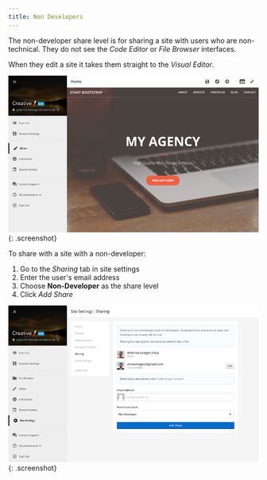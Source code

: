 ```yaml
---
title: Non Developers
---
```


The non-developer share level is for sharing a site with users who are non-technical. They do not see the *Code Editor* or *File Browser* interfaces.

When they edit a site it takes them straight to the *Visual Editor*.

![Share](/img/sharing/3.png){: .screenshot}

To share with a site with a non-developer:

1. Go to the *Sharing* tab in site settings
2. Enter the user's email address
3. Choose **Non-Developer** as the share level
4. Click *Add Share*

![Share](/img/sharing/1.png){: .screenshot}
